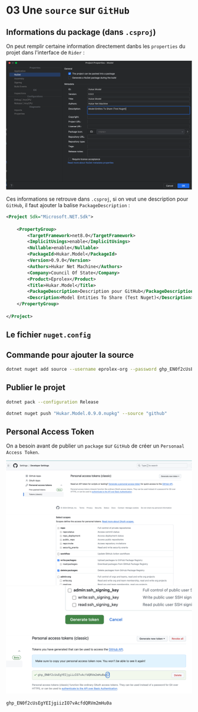 # 03 Une `source` sur `GitHub`

## Informations du package (dans `.csproj`)

On peut remplir certaine information directement danbs les `properties` du projet dans l'interface de `Rider` :

<img src="assets/nuget-properties-in-rider-ui.png" alt="nuget-properties-in-rider-ui" />

Ces informations se retrouve dans `.csproj`, si on veut une description pour `GitHub`, il faut ajouter la balise `PackageDescription` :

```xml
<Project Sdk="Microsoft.NET.Sdk">

    <PropertyGroup>
        <TargetFramework>net8.0</TargetFramework>
        <ImplicitUsings>enable</ImplicitUsings>
        <Nullable>enable</Nullable>
        <PackageId>Hukar.Model</PackageId>
        <Version>0.9.0</Version>
        <Authors>Hukar Net Machine</Authors>
        <Company>Council Of State</Company>
        <Product>Eprolex</Product>
        <Title>Hukar.Model</Title>
        <PackageDescription>Description pour GitHub</PackageDescription>
        <Description>Model Entities To Share (Test Nuget)</Description>
    </PropertyGroup>

</Project>
```



## Le fichier `nuget.config`





## Commande pour ajouter la source

```bash
dotnet nuget add source --username eprolex-org --password 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 --store-password-in-clear-text --name github "https://nuget.pkg.github.com/eprolex-org/index.json"
```



## Publier le projet

```bash
dotnet pack --configuration Release
```

```bash
dotnet nuget push "Hukar.Model.0.9.0.nupkg" --source "github"
```



## Personal Access Token

On a besoin avant de publier un `package` sur `GitHub` de créer un `Personaal Access Token`.

<img src="assets/token-one.png" alt="token-one" />

<img src="assets/token-two.png" alt="token-two" />

<img src="assets/token-three.png" alt="token-three" />

<img src="assets/token-four.png" alt="token-four" />

```
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
```

